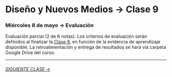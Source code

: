 # Diseño y Nuevos Medios → Clase 9  

### Miércoles 8 de mayo → Evaluación

Evaluación parcial (2 de 6 notas). Los criterios de evaluación serán definidos al finalizar la [Clase 8](https://github.com/profesorfaco/dno037-2019/tree/gh-pages/clase-08), en función de la evidencia de aprendizaje disponible. La retroalimentación y entrega de resultados se hará vía carpeta Google Drive del curso. 

- - - - - - - 

###### [SIGUIENTE CLASE →](https://github.com/profesorfaco/dno037-2019/tree/gh-pages/clase-10)
